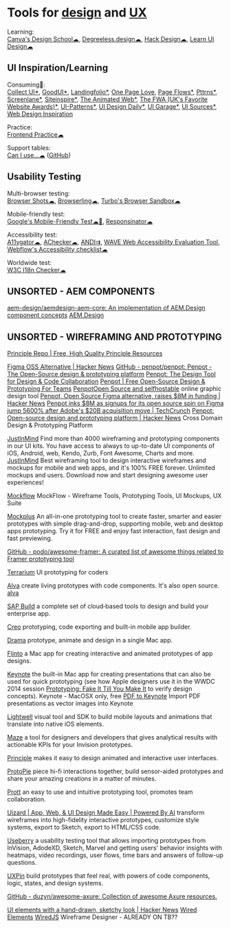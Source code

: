 
# Tools for [design](https://notageni.us/design/) and [UX](https://trendless.tech/ux-ui/)

Learning:  
[Canva's Design School☁](https://designschool.canva.com/),
[Degreeless.design☁](https://www.degreeless.design/),
[Hack Design☁](https://hackdesign.org/),
[Learn UI Design☁](https://learnui.design/)

## UI Inspiration/Learning

Consuming💩:  
[Collect UI*](https://collectui.com/),
[GoodUI*](https://goodui.org/),
[Landingfolio*](https://www.landingfolio.com/),
[One Page Love](https://onepagelove.com/),
[Page Flows*](https://pageflows.com/),
[Pttrns*](https://pttrns.com/),
[Screenlane*](https://screenlane.com/),
[Siteinspire*](https://www.siteinspire.com/),
[The Animated Web*](https://theanimatedweb.com/),
[The FWA (UK's Favorite Website Awards)*](https://thefwa.com/),
[UI-Patterns*](http://ui-patterns.com/),
[UI Design Daily*](https://uidesigndaily.com/),
[UI Garage*](https://uigarage.net/),
[UI Sources*](https://www.uisources.com/),
[Web Design Inspiration](https://www.webdesign-inspiration.com/)

Practice:  
[Frontend Practice☁](https://www.frontendpractice.com/)

Support tables:  
[Can I use...☁](https://www.caniuse.com/) ([GitHub](https://github.com/fyrd/caniuse))

## Usability Testing

Multi-browser testing:  
[Browser Shots☁](http://browsershots.org/),
[Browserling☁](https://www.browserling.com/),
[Turbo's Browser Sandbox☁](https://turbo.net/browsers)

Mobile-friendly test:  
[Google's Mobile-Friendly Test☁🧛](https://search.google.com/test/mobile-friendly),
[Responsinator☁](https://www.responsinator.com/)

Accessibility test:  
[A11ygator☁](https://a11ygator.chialab.io/),
[AChecker☁](https://achecker.ca/),
[ANDI⇉](https://www.ssa.gov/accessibility/andi/help/install.html),
[WAVE Web Accessibility Evaluation Tool](https://wave.webaim.org/),
[Webflow's Accessibility checklist☁](https://webflow.com/accessibility/checklist)

Worldwide test:  
[W3C I18n Checker☁](https://validator.w3.org/i18n-checker/)

## UNSORTED - AEM COMPONENTS

[aem-design/aemdesign-aem-core: An implementation of AEM.Design component concepts](https://github.com/aem-design/aemdesign-aem-core)
[AEM.Design](https://aem.design/)

## UNSORTED - WIREFRAMING AND PROTOTYPING

[Principle Repo | Free, High Quality Principle Resources](https://principlerepo.com/)

[Figma OSS Alternative | Hacker News](https://news.ycombinator.com/item?id=40218463)
[GitHub - penpot/penpot: Penpot - The Open-Source design & prototyping platform](https://github.com/penpot/penpot)
[Penpot: The Design Tool for Design & Code Collaboration](https://penpot.app/)
[Penpot | Free Open-Source Design & Prototyping For Teams](https://penpot.app/)
[Penpot](https://penpot.app/)[Open Source and selfhostable](https://github.com/penpot/penpot#what-is-penpot)
online graphic design tool
[Penpot, Open Source Figma alternative, raises $8M in funding | Hacker News](https://news.ycombinator.com/item?id=33000243)
[Penpot inks $8M as signups for its open source spin on Figma jump 5600% after Adobe's $20B acquisition move | TechCrunch](https://techcrunch.com/2022/09/27/penpot-inks-8m-as-signups-for-its-open-source-spin-on-figma-jump-5600-after-adobes-20b-acquisition-move/)
[Penpot: Open-source design and prototyping platform | Hacker News](https://news.ycombinator.com/item?id=32851262)
Cross Domain Design & Prototyping Platform

[JustInMind](https://www.justinmind.com/ui-kits)
Find more than 4000 wireframing and prototyping components in our UI kits. You have access to always to up-to-date UI components of iOS, Android, web, Kendo, Zurb, Font Awesome, Charts and more.
[JustInMind](https://www.justinmind.com/free-wireframing-tool)
Best wireframing tool to design interactive wireframes and mockups for mobile and web apps, and it's 100% FREE forever. Unlimited mockups and users. Download now and start designing awesome user experiences!

[Mockflow](https://www.mockflow.com/)
MockFlow - Wireframe Tools, Prototyping Tools, UI Mockups, UX Suite

[Mockplus](https://www.mockplus.com/)
An all-in-one prototyping tool to create faster, smarter and easier prototypes with simple drag-and-drop, supporting mobile, web and desktop apps prototyping. Try it for FREE and enjoy fast interaction, fast design and fast previewing.

[GitHub - podo/awesome-framer: A curated list of awesome things related to Framer prototyping tool](https://github.com/podo/awesome-framer)

[Terrarium](https://github.com/penk/terrarium-app)
UI prototyping for coders

[Alva](https://www.meetalva.io/)
create living prototypes with code components.
It's also open source.
[alva](https://github.com/meetalva/alva)

[SAP Build](https://www.build.me/)
a complete set of cloud‑based tools to design and build your enterprise app.

[Creo](https://creolabs.com/)
prototyping, code exporting and built-in mobile app builder.

[Drama](https://www.drama.app/)
prototype, animate and design in a single Mac app.

[Flinto](https://www.flinto.com/)
a Mac app for creating interactive and animated prototypes of app designs.

[Keynote](https://www.apple.com/keynote/)
the built-in Mac app for creating presentations that can also be used for quick prototyping
(see how Apple designers use it in the WWDC 2014 session
[Prototyping: Fake It Till You Make It](https://developer.apple.com/videos/play/wwdc2014/223/)
to verify design concepts).
Keynote - MacOSX only, free
[PDF to Keynote](https://github.com/LumingYin/PDFToKeynote-iOS)
Import PDF presentations as vector images into Keynote

[Lightwell](https://lightwell.pro/)
visual tool and SDK to build mobile layouts and animations that translate into native iOS elements.

[Maze](https://maze.design/)
a tool for designers and developers that gives analytical results with actionable KPIs for your Invision prototypes.

[Principle](https://principleformac.com/)
makes it easy to design animated and interactive user interfaces.

[ProtoPie](https://www.protopie.io/)
piece hi-fi interactions together, build sensor-aided prototypes and share your amazing creations in a matter of minutes.

[Prott](https://prottapp.com/)
an easy to use and intuitive prototyping tool, promotes team collaboration.

[Uizard | App, Web, & UI Design Made Easy | Powered By AI](https://uizard.io/)
transform wireframes into high-fidelity interactive prototypes, customize style systems, export to Sketch, export to HTML/CSS code.

[Useberry](https://www.useberry.com/)
a usability testing tool that allows importing prototypes from InVision, AdodeXD, Sketch, Marvel and getting users' behavior insights with heatmaps, video recordings, user flows, time bars and answers of follow-up questions.

[UXPin](https://www.uxpin.com/)
build prototypes that feel real, with powers of code components, logic, states, and design systems.

[GitHub - duzyn/awesome-axure: Collection of awesome Axure resources.](https://github.com/duzyn/awesome-axure)

[UI elements with a hand-drawn, sketchy look | Hacker News](https://news.ycombinator.com/item?id=40540952)
[Wired Elements](https://wiredjs.com/)
[WiredJS](https://wiredjs.github.io/designer/)
Wireframe Designer
    - ALREADY ON TB??
